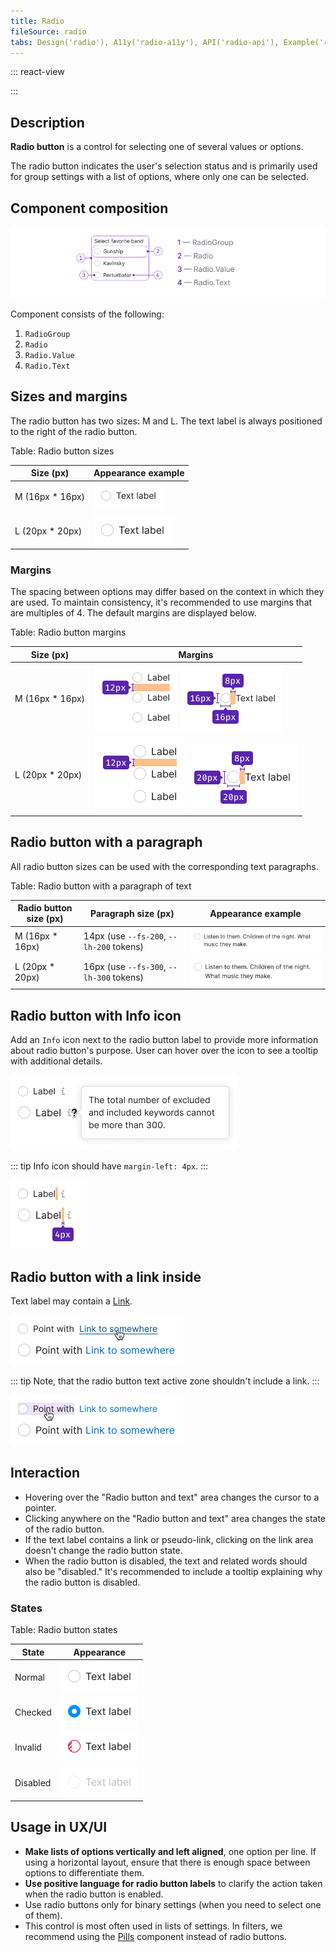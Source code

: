 ```yaml
---
title: Radio
fileSource: radio
tabs: Design('radio'), A11y('radio-a11y'), API('radio-api'), Example('radio-code'), Changelog('radio-changelog')
---
```


::: react-view

<script lang="tsx">
import React from 'react';
import Radio, { RadioGroup } from 'intergalactic/radio';
import PlaygroundGeneration from '@components/PlaygroundGeneration';

const App = PlaygroundGeneration(
  (createGroupWidgets) => {
    const { bool, radio, select, text } = createGroupWidgets('Radio');

    const size = radio({
      key: 'size',
      defaultValue: 'm',
      label: 'Size',
      options: ['m', 'l'],
    });

    const state = select({
      key: 'state',
      defaultValue: 'normal',
      label: 'State',
      options: ['normal', 'invalid'].map((value) => ({
        name: value,
        value,
      })),
    });

    const disabled = bool({
      key: 'disabled',
      defaultValue: false,
      label: 'Disabled',
    });

    const children = text({
      key: 'children',
      defaultValue: 'Value 2',
      label: 'Children',
    });

    return (
      <RadioGroup size={size} state={state} disabled={disabled}>
        <Radio mb={3} value={'1'} label={'Value 1'} />
        <Radio mb={3} value={'2'} label={children} />
      </RadioGroup>
    );
  },
  {
    filterProps: ['onChange'],
  },
);
</script>

:::

## Description

**Radio button** is a control for selecting one of several values or options.

The radio button indicates the user's selection status and is primarily used for group settings with a list of options, where only one can be selected.

## Component composition

![](static/progressbar-composition.png)

Component consists of the following:

1. `RadioGroup`
2. `Radio`
3. `Radio.Value`
4. `Radio.Text`

## Sizes and margins

The radio button has two sizes: M and L. The text label is always positioned to the right of the radio button.

Table: Radio button sizes

| Size (px)        | Appearance example     |
| ---------------- | ---------------------- |
| M (16px \* 16px) | ![](static/size-m.png) |
| L (20px \* 20px) | ![](static/size-l.png) |

### Margins

The spacing between options may differ based on the context in which they are used. To maintain consistency, it's recommended to use margins that are multiples of 4. The default margins are displayed below.

Table: Radio button margins

| Size (px)        | Margins                                          |
| ---------------- | ------------------------------------------------ |
| M (16px \* 16px) | ![](static/vert-m.png) ![](static/margins-m.png) |
| L (20px \* 20px) | ![](static/vert-l.png) ![](static/margins-l.png) |

## Radio button with a paragraph

All radio button sizes can be used with the corresponding text paragraphs.

Table: Radio button with a paragraph of text

| Radio button size (px) | Paragraph size (px)                      | Appearance example          |
| ---------------------- | ---------------------------------------- | --------------------------- |
| M (16px \* 16px)       | 14px (use `--fs-200`, `--lh-200` tokens) | ![](static/paragraph-m.png) |
| L (20px \* 20px)       | 16px (use `--fs-300`, `--lh-300` tokens) | ![](static/paragraph-l.png) |

## Radio button with Info icon

Add an `Info` icon next to the radio button label to provide more information about radio button's purpose. User can hover over the icon to see a tooltip with additional details.

![](static/info-icon.png)

::: tip
Info icon should have `margin-left: 4px`.
:::

![](static/info-icon-margin.png)

## Radio button with a link inside

Text label may contain a [Link](/components/link/link).

![](static/link.png)

::: tip
Note, that the radio button text active zone shouldn't include a link.
:::

![](static/link-hover-zone.png)

## Interaction

- Hovering over the "Radio button and text" area changes the cursor to a pointer.
- Clicking anywhere on the "Radio button and text" area changes the state of the radio button.
- If the text label contains a link or pseudo-link, clicking on the link area doesn't change the radio button state.
- When the radio button is disabled, the text and related words should also be "disabled." It's recommended to include a tooltip explaining why the radio button is disabled.

### States

Table: Radio button states

| State    | Appearance                           |
| -------- | ------------------------------------ |
| Normal   | ![](static/radiobutton-default.png)  |
| Checked  | ![](static/radiobutton-checked.png)  |
| Invalid  | ![](static/radiobutton-invalid.png)  |
| Disabled | ![](static/radiobutton-disabled.png) |

## Usage in UX/UI

- **Make lists of options vertically and left aligned**, one option per line. If using a horizontal layout, ensure that there is enough space between options to differentiate them.
- **Use positive language for radio button labels** to clarify the action taken when the radio button is enabled.
- Use radio buttons only for binary settings (when you need to select one of them).
- This control is most often used in lists of settings. In filters, we recommend using the [Pills](/components/pills/pills) component instead of radio buttons.
